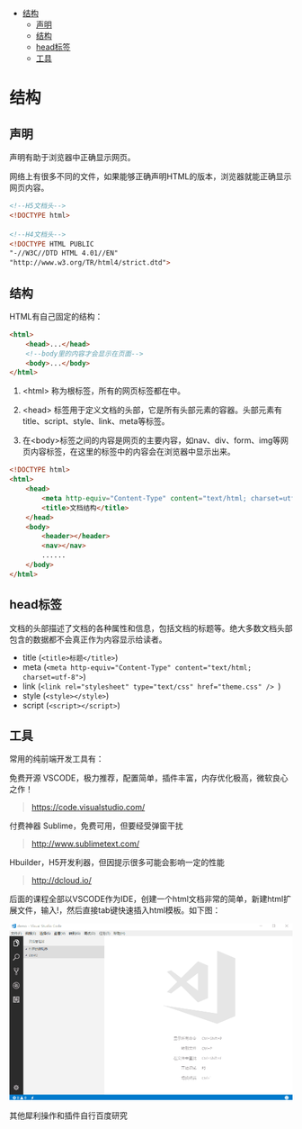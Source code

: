 <!-- TOC -->

- [结构](#结构)
  - [声明](#声明)
  - [结构](#结构-1)
  - [head标签](#head标签)
  - [工具](#工具)

<!-- /TOC -->
<a id="markdown-结构" name="结构"></a>
# 结构
<a id="markdown-声明" name="声明"></a>
## 声明
<!DOCTYPE>声明有助于浏览器中正确显示网页。
网络上有很多不同的文件，如果能够正确声明HTML的版本，浏览器就能正确显示网页内容。

``` html
<!--H5文档头-->
<!DOCTYPE html>

<!--H4文档头-->
<!DOCTYPE HTML PUBLIC
"-//W3C//DTD HTML 4.01//EN"
"http://www.w3.org/TR/html4/strict.dtd">

```


<a id="markdown-结构-1" name="结构-1"></a>
## 结构
HTML有自己固定的结构：

``` html
<html>
    <head>...</head>
    <!--body里的内容才会显示在页面-->
    <body>...</body>
</html>
```

1. &lt;html&gt; 称为根标签，所有的网页标签都在<html></html>中。

2. &lt;head&gt; 标签用于定义文档的头部，它是所有头部元素的容器。头部元素有title、script、style、link、meta等标签。

3. 在&lt;body&gt;标签之间的内容是网页的主要内容，如nav、div、form、img等网页内容标签，在这里的标签中的内容会在浏览器中显示出来。

``` html
<!DOCTYPE html>
<html>
    <head>
        <meta http-equiv="Content-Type" content="text/html; charset=utf-8">
        <title>文档结构</title>
    </head>
    <body>
        <header></header>
        <nav></nav>
        ......
    </body>
</html>
```

<a id="markdown-head标签" name="head标签"></a>
## head标签
文档的头部描述了文档的各种属性和信息，包括文档的标题等。绝大多数文档头部包含的数据都不会真正作为内容显示给读者。
- title (`<title>标题</title>`)
- meta (`<meta http-equiv="Content-Type" content="text/html; charset=utf-8">`)
- link (`<link rel="stylesheet" type="text/css" href="theme.css" /> `)
- style (`<style></style>`)
- script (`<script></script>`)

<a id="markdown-工具" name="工具"></a>
## 工具
常用的纯前端开发工具有：

免费开源 VSCODE，极力推荐，配置简单，插件丰富，内存优化极高，微软良心之作！
>https://code.visualstudio.com/

付费神器 Sublime，免费可用，但要经受弹窗干扰
>http://www.sublimetext.com/

Hbuilder，H5开发利器，但因提示很多可能会影响一定的性能
>http://dcloud.io/

后面的课程全部以VSCODE作为IDE，创建一个html文档非常的简单，新建html扩展文件，输入!，然后直接tab键快速插入html模板。如下图：

![](../assets/HTML/vscode-create-html.gif)

其他犀利操作和插件自行百度研究
